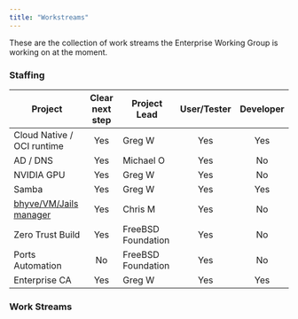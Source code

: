 ```yaml
---
title: "Workstreams"
---
```

These are the collection of work streams the Enterprise Working Group is
working on at the moment.

### Staffing

| Project                    | Clear next step | Project Lead | User/Tester | Developer |
|----------------------------|:---------------:|--------------|:-----------:|:---------:|
| Cloud Native / OCI runtime | Yes             | Greg W       | Yes         | Yes       |
| AD / DNS                   | Yes             | Michael O    | Yes         | No        |
| NVIDIA GPU                 | Yes             | Greg W       | Yes         | No        |
| Samba                      | Yes             | Greg W       | Yes         | Yes       |
| [bhyve/VM/Jails manager](bhyve_jails)     | Yes             | Chris M      | Yes         | No        |
| Zero Trust Build           | Yes             | FreeBSD Foundation | Yes   | No        |
| Ports Automation           | No              | FreeBSD Foundation | Yes   | No        |
| Enterprise CA              | Yes             | Greg W       | Yes         | Yes       |

### Work Streams